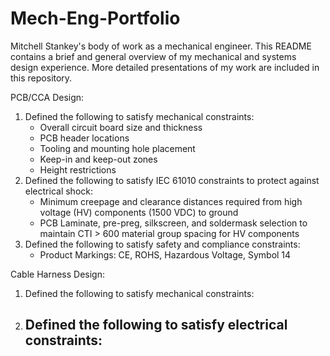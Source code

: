 # Mech-Eng-Portfolio
Mitchell Stankey's body of work as a mechanical engineer.  This README contains a brief and general overview of my mechanical and systems design experience.  More detailed presentations of my work are included in this repository.

PCB/CCA Design: 
  1. Defined the following to satisfy mechanical constraints:
     - Overall circuit board size and thickness
     - PCB header locations
     - Tooling and mounting hole placement
     - Keep-in and keep-out zones
     - Height restrictions
  2. Defined the following to satisfy IEC 61010 constraints to protect against electrical shock:
     - Minimum creepage and clearance distances required from high voltage (HV) components (1500 VDC) to ground
     - PCB Laminate, pre-preg, silkscreen, and soldermask selection to maintain CTI > 600 material group spacing for HV  components
  3. Defined the following to satisfy safety and compliance constraints:
     - Product Markings: CE, ROHS, Hazardous Voltage, Symbol 14

Cable Harness Design: 
  1. Defined the following to satisfy mechanical constraints:
  2. Defined the following to satisfy electrical constraints:
     - 
